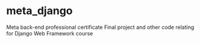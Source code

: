 # meta_django
Meta back-end professional certificate
Final project and other code relating for Django Web Framework course
